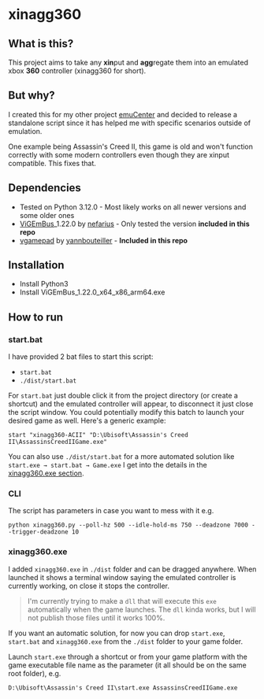 # xinagg360

## What is this?
This project aims to take any **xin**put and **agg**regate them into an emulated xbox **360** controller (xinagg360 for short).


## But why?
I created this for my other project [emuCenter](https://github.com/Maxsafer/emuCenter) and decided to release a standalone script since it has helped me with specific scenarios outside of emulation.

One example being Assassin's Creed II, this game is old and won't function correctly with some modern controllers even though they are xinput compatible. This fixes that.

## Dependencies
- Tested on Python 3.12.0 - Most likely works on all newer versions and some older ones
- [ViGEmBus](https://github.com/nefarius/ViGEmBus)_1.22.0 by [nefarius](https://github.com/nefarius) - Only tested the version **included in this repo**
- [vgamepad](https://github.com/yannbouteiller/vgamepad) by [yannbouteiller](https://github.com/yannbouteiller) - **Included in this repo**

## Installation
- Install Python3
- Install ViGEmBus_1.22.0_x64_x86_arm64.exe

## How to run
### start.bat
I have provided 2 bat files  to start this script:
- `start.bat`
- `./dist/start.bat`

For `start.bat` just double click it from the project directory (or create a shortcut) and the emulated controller will appear, to disconnect it just close the script window. You could potentially modify this batch to launch your desired game as well. Here's a generic example:
```
start "xinagg360-ACII" "D:\Ubisoft\Assassin's Creed II\AssassinsCreedIIGame.exe"
```
You can also use `./dist/start.bat` for a more automated solution like `start.exe → start.bat → Game.exe` I get into the details in the [xinagg360.exe section](https://github.com/Maxsafer/xinagg360?tab=readme-ov-file#xinagg360exe).

### CLI
The script has parameters in case you want to mess with it e.g.
```
python xinagg360.py --poll-hz 500 --idle-hold-ms 750 --deadzone 7000 --trigger-deadzone 10
```

### xinagg360.exe
I added `xinagg360.exe` in `./dist` folder and can be dragged anywhere. When launched it shows a terminal window saying the emulated controller is currently working, on close it stops the controller.

>I'm currently trying to make a `dll` that will execute this `exe` automatically when the game launches. The `dll` kinda works, but I will not publish those files until it works 100%.

If you want an automatic solution, for now you can drop `start.exe`, `start.bat` and `xinagg360.exe` from the `./dist` folder to your game folder.

Launch `start.exe` through a shortcut or from your game platform with the game executable file name as the parameter (it all should be on the same root folder), e.g.
```
D:\Ubisoft\Assassin's Creed II\start.exe AssassinsCreedIIGame.exe
```